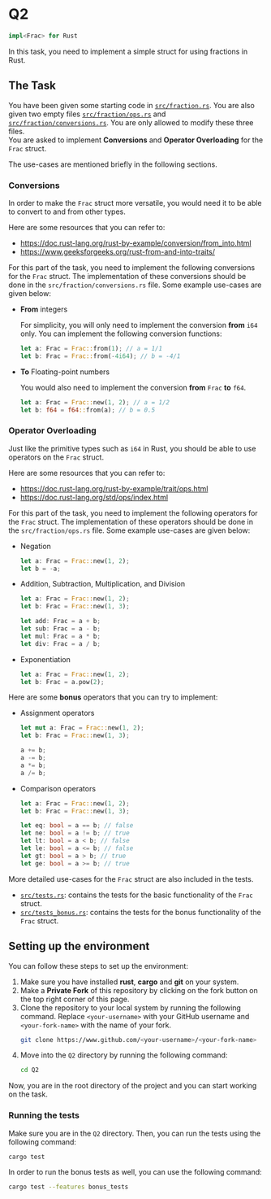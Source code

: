 # Q2

```rust
impl<Frac> for Rust
```

In this task, you need to implement a simple struct for using fractions in Rust.

## The Task

You have been given some starting code in [`src/fraction.rs`](src/fraction.rs). You are also given two empty files [`src/fraction/ops.rs`](src/fraction/ops.rs) and [`src/fraction/conversions.rs`](src/fraction/conversions.rs). You are only allowed to modify these three files.  
You are asked to implement **Conversions** and **Operator Overloading** for the `Frac` struct.

The use-cases are mentioned briefly in the following sections.

### Conversions

In order to make the `Frac` struct more versatile, you would need it to be able to convert to and from other types. 

Here are some resources that you can refer to:
- https://doc.rust-lang.org/rust-by-example/conversion/from_into.html
- https://www.geeksforgeeks.org/rust-from-and-into-traits/

For this part of the task, you need to implement the following conversions for the `Frac` struct. The implementation of these conversions should be done in the `src/fraction/conversions.rs` file. Some example use-cases are given below:

- **From** integers
    
    For simplicity, you will only need to implement the conversion **from** `i64` only. You can implement the following conversion functions:

    ```rust
    let a: Frac = Frac::from(1); // a = 1/1
    let b: Frac = Frac::from(-4i64); // b = -4/1
    ```

- **To** Floating-point numbers

    You would also need to implement the conversion **from** `Frac` **to** `f64`.

    ```rust
    let a: Frac = Frac::new(1, 2); // a = 1/2
    let b: f64 = f64::from(a); // b = 0.5
    ```

### Operator Overloading

Just like the primitive types such as `i64` in Rust, you should be able to use operators on the `Frac` struct. 

Here are some resources that you can refer to:
- https://doc.rust-lang.org/rust-by-example/trait/ops.html
- https://doc.rust-lang.org/std/ops/index.html

For this part of the task, you need to implement the following operators for the `Frac` struct. The implementation of these operators should be done in the `src/fraction/ops.rs` file. Some example use-cases are given below:

- Negation
    ```rust
    let a: Frac = Frac::new(1, 2);
    let b = -a;
    ```

- Addition, Subtraction, Multiplication, and Division

    ```rust
    let a: Frac = Frac::new(1, 2);
    let b: Frac = Frac::new(1, 3);

    let add: Frac = a + b;
    let sub: Frac = a - b;
    let mul: Frac = a * b;
    let div: Frac = a / b;
    ```

- Exponentiation
    ```rust
    let a: Frac = Frac::new(1, 2);
    let b: Frac = a.pow(2);
    ```

Here are some **bonus** operators that you can try to implement:

- Assignment operators
    ```rust
    let mut a: Frac = Frac::new(1, 2);
    let b: Frac = Frac::new(1, 3);

    a += b;
    a -= b;
    a *= b;
    a /= b;
    ```

- Comparison operators
    ```rust
    let a: Frac = Frac::new(1, 2);
    let b: Frac = Frac::new(1, 3);

    let eq: bool = a == b; // false
    let ne: bool = a != b; // true
    let lt: bool = a < b; // false
    let le: bool = a <= b; // false
    let gt: bool = a > b; // true
    let ge: bool = a >= b; // true
    ```

More detailed use-cases for the `Frac` struct are also included in the tests.  

- [`src/tests.rs`](src/tests.rs): contains the tests for the basic functionality of the `Frac` struct.  
- [`src/tests_bonus.rs`](src/tests_bonus.rs): contains the tests for the bonus functionality of the `Frac` struct.

## Setting up the environment

You can follow these steps to set up the environment:

1. Make sure you have installed **rust**, **cargo** and **git** on your system.
2. Make a **Private Fork** of this repository by clicking on the fork button on the top right corner of this page. 
3. Clone the repository to your local system by running the following command. Replace `<your-username>` with your GitHub username and `<your-fork-name>` with the name of your fork.
    ```bash
    git clone https://www.github.com/<your-username>/<your-fork-name>
    ```
4. Move into the `Q2` directory by running the following command:
    ```bash
    cd Q2
    ```

Now, you are in the root directory of the project and you can start working on the task.

### Running the tests

Make sure you are in the `Q2` directory. Then, you can run the tests using the following command:

```bash
cargo test
```

In order to run the bonus tests as well, you can use the following command:

```bash
cargo test --features bonus_tests
```
